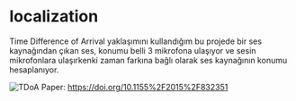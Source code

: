 # localization

Time Difference of Arrival yaklaşımını kullandığım bu projede bir ses kaynağından çıkan ses, konumu belli 3 mikrofona ulaşıyor ve sesin mikrofonlara ulaşırkenki zaman farkına bağlı olarak ses kaynağının konumu hesaplanıyor.

![TDoA](https://www.researchgate.net/profile/Suheer_Alhadhrami/publication/303256749/figure/fig5/AS:363186772561925@1463601882494/Time-difference-of-arrival-TDoA-based-algorithms.png)
Paper: https://doi.org/10.1155%2F2015%2F832351
